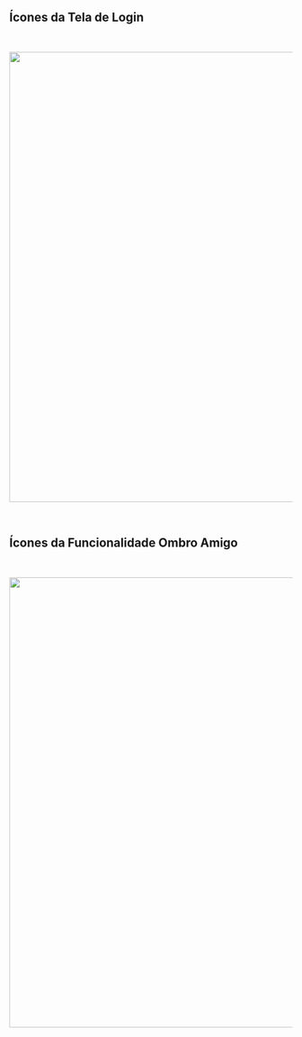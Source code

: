 ## Ícones da Tela de Login
<br>
<p align="center"> <img src="https://github.com/ailinha01/IHC-TRABALHO/blob/main/docs/4.%20Design_Interface/imagens/imagens_%C3%ADcones/Icones%20Login.png" alt="" width="800" /></p>
<br>


## Ícones da Funcionalidade Ombro Amigo
<br>
<p align="center"> <img src="https://github.com/ailinha01/IHC-TRABALHO/blob/main/docs/4.%20Design_Interface/imagens/imagens_%C3%ADcones/Icones%20OA.png" alt="" width="800" /></p>
<br>
